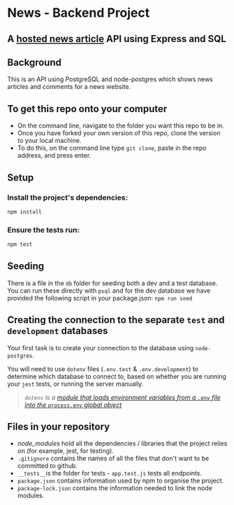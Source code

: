 # News - Backend Project

## A [hosted news article](https://nc-news-backendproject.herokuapp.com/api) API using Express and SQL

## Background

This is an API using PostgreSQL and node-postgres which shows news articles and comments for a news website.
## To get this repo onto your computer

- On the command line, navigate to the folder you want this repo to be in.
- Once you have forked your own version of this repo, clone the version to your local machine.
- To do this, on the command line type `git clone`, paste in the repo address, and press enter.

## Setup

### Install the project's dependencies:

```sh
npm install
```

### Ensure the tests run:

```sh
npm test
```

## Seeding

There is a file in the `db` folder for seeding both a dev and a test database. You can run these directly with `psql` and for the dev database we have provided the following script in your package.json: `npm run seed`

## Creating the connection to the separate `test` and `development` databases

Your first task is to create your connection to the database using `node-postgres`.

You will need to use `dotenv` files (`.env.test` & `.env.development`) to determine which database to connect to, based on whether you are running your `jest` tests, or running the server manually.

> _`dotenv` is a [module that loads environment variables from a `.env` file into the `process.env` global object](https://github.com/motdotla/dotenv#readme)_

## Files in your repository

- _node_modules_ hold all the dependencies / libraries that the project relies on (for example, jest, for testing).
- `.gitignore` contains the names of all the files that don't want to be committed to github. 
- `__tests__`is the folder for tests - `app.test.js` tests all endpoints.
- `package.json` contains information used by npm to organise the project.
- `package-lock.json` contains the information needed to link the node modules.


